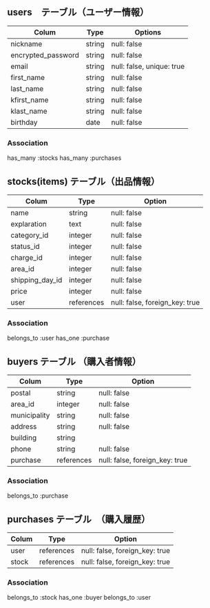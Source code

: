 ## users　テーブル（ユーザー情報）
| Colum              | Type       | Options                        |
|--------------------|------------|--------------------------------|
| nickname           | string     | null: false                    |
| encrypted_password | string     | null: false                    |
| email              | string     | null: false, unique: true      |
| first_name         | string     | null: false                    |
| last_name          | string     | null: false                    |
| kfirst_name        | string     | null: false                    |
| klast_name         | string     | null: false                    |
| birthday           | date       | null: false                    |

### Association
has_many :stocks
has_many :purchases

## stocks(items) テーブル（出品情報）
| Colum              | Type       | Option                         |
|------------------- |------------|------------------------------  |
| name               | string     | null: false                    |
| explaration        | text       | null: false                    |
| category_id        | integer    | null: false                    |
| status_id          | integer    | null: false                    |
| charge_id          | integer    | null: false                    |
| area_id            | integer    | null: false                    |
| shipping_day_id    | integer    | null: false                    |
| price              | integer    | null: false                    |
| user               | references | null: false, foreign_key: true |

### Association
belongs_to :user
has_one :purchase


## buyers テーブル （購入者情報）
| Colum              | Type       | Option                         |
|------------------  |------------|--------------------------------|
| postal             | string     | null: false                    |
| area_id            | integer    | null: false                    |
| municipality       | string     | null: false                    |
| address            | string     | null: false                    |
| building           | string     |                                |
| phone              | string     | null: false                    |
| purchase           | references | null: false, foreign_key: true |

### Association
belongs_to :purchase


## purchases テーブル　（購入履歴）
| Colum              |Type        | Option                         |
|--------------------|------------|--------------------------------|
| user               | references | null: false, foreign_key: true |
| stock              | references | null: false, foreign_key: true |

### Association
belongs_to :stock
has_one :buyer
belongs_to :user

